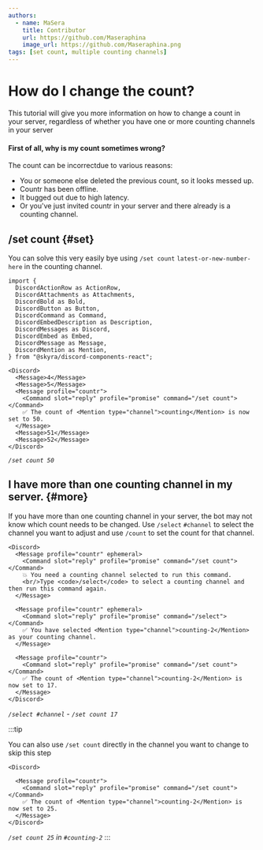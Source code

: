 ```yaml
---
authors:
  - name: MaSera
    title: Contributor
    url: https://github.com/Maseraphina
    image_url: https://github.com/Maseraphina.png
tags: [set count, multiple counting channels]
---
```


# How do I change the count?
This tutorial will give you more information on how to change a count in your server, regardless of whether you have one or more counting channels in your server

<!--truncate-->
#### First of all, why is my count sometimes wrong?

The count can be incorrectdue to various reasons:
- You or someone else deleted the previous count, so it looks messed up.
- Countr has been offline.
- It bugged out due to high latency.
- Or you've just invited countr in your server and there already is a counting channel.

## /set count {#set}
You can solve this very easily bye using `/set count` `latest-or-new-number-here` in the counting channel.

```mdx-code-block
import {
  DiscordActionRow as ActionRow,
  DiscordAttachments as Attachments,
  DiscordBold as Bold,
  DiscordButton as Button,
  DiscordCommand as Command,
  DiscordEmbedDescription as Description,
  DiscordMessages as Discord,
  DiscordEmbed as Embed,
  DiscordMessage as Message,
  DiscordMention as Mention,
} from "@skyra/discord-components-react";

<Discord>
  <Message>4</Message>
  <Message>5</Message>
  <Message profile="countr">
    <Command slot="reply" profile="promise" command="/set count"></Command>
    ✅ The count of <Mention type="channel">counting</Mention> is now set to 50.
  </Message>
  <Message>51</Message>
  <Message>52</Message>
</Discord>
```
*`/set count 50`*

## I have more than one counting channel in my server. {#more}

If you have more than one counting channel in your server, the bot may not know which count needs to be changed.
Use `/select` `#channel` to select the channel you want to adjust and use `/count` to set the count for that channel.

```mdx-code-block
<Discord>
  <Message profile="countr" ephemeral>
    <Command slot="reply" profile="promise" command="/set count"></Command>    
    💥 You need a counting channel selected to run this command.
    <br/>Type <code>/select</code> to select a counting channel and then run this command again.
  </Message>
  
  <Message profile="countr" ephemeral>
    <Command slot="reply" profile="promise" command="/select"></Command>    
    ✅ You have selected <Mention type="channel">counting-2</Mention> as your counting channel.
  </Message>
  
  <Message profile="countr">
    <Command slot="reply" profile="promise" command="/set count"></Command>
    ✅ The count of <Mention type="channel">counting-2</Mention> is now set to 17.
  </Message>
</Discord>
```
*`/select #channel`* - *`/set count 17`*
<br/>

:::tip


You can also use `/set count` directly in the channel you want to change to skip this step


```mdx-code-block
<Discord>
  
  <Message profile="countr">
    <Command slot="reply" profile="promise" command="/set count"></Command>
    ✅ The count of <Mention type="channel">counting-2</Mention> is now set to 25.
  </Message>
</Discord>
```
*`/set count 25` in `#counting-2`*
::: 
